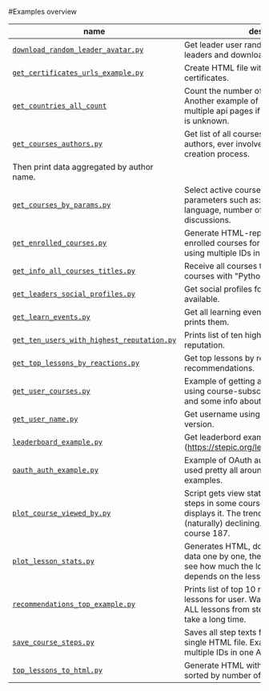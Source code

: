 #Examples overview

|name|desc|
|---|---|
|[`download_random_leader_avatar.py`](download_random_leader_avatar.py)|Get leader user randomly from 100 leaders and download his avatar.|
|[`get_certificates_urls_example.py`](get_certificates_urls_example.py)|Create HTML file with all user certificates.|
|[`get_countries_all_count`](get_countries_all_count.py)|Count the number of countries known. Another example of how to use multiple api pages if size of response is unknown.|
|[`get_courses_authors.py`](get_courses_authors.py)|Get list of all courses and create list of authors, ever involved in course creation process.
Then print data aggregated by author name.|
|[`get_courses_by_params.py`](get_courses_by_params.py)|Select active courses by specifing parameters such as: amount of units, language, number of overall discussions.|
|[`get_enrolled_courses.py`](get_enrolled_courses.py)|Generate HTML-report with all enrolled courses for user. Example of using multiple IDs in one API call.|
|[`get_info_all_courses_titles.py`](get_info_all_courses_titles.py)|Receive all courses titles and count courses with "Python" word in title.|
|[`get_leaders_social_profiles.py`](get_leaders_social_profiles.py)|Get social profiles for leaders, if available.|
|[`get_learn_events.py`](get_learn_events.py)|Get all learning events for user and prints them.|
|[`get_ten_users_with_highest_reputation.py`](get_ten_users_with_highest_reputation.py)|Prints list of ten highest users by reputation.|
|[`get_top_lessons_by_reactions.py`](get_top_lessons_by_reactions.py)|Get top lessons by reaction on recommendations.|
|[`get_user_courses.py`](get_user_courses.py)|Example of getting all user courses using course-subscriptions endpoint and some info about them.|
|[`get_user_name.py`](get_user_name.py)|Get username using auth token. Simple version.|
|[`leaderboard_example.py`](leaderboard_example.py)|Get leaderbord example through api (https://stepic.org/leaders/knowledge).|
|[`oauth_auth_example.py`](oauth_auth_example.py)|Example of OAuth authentification, used pretty all around all other examples.|
|[`plot_course_viewed_by.py`](plot_course_viewed_by.py)|Script gets view statistics for all of the steps in some course and then displays it. The trend is usually (naturally) declining. By default uses course 187.|
|[`plot_lesson_stats.py`](plot_lesson_stats.py)|Generates HTML, download lessons' data one by one, then we make plots to see how much the loss of the people depends on the lesson time.|
|[`recommendations_top_example.py`](recommendations_top_example.py)|Prints list of top 10 recommended lessons for user. Warning! Get list of ALL lessons from stepic, so it might take a long time.|
|[`save_course_steps.py`](save_course_steps.py)|Saves all step texts from course into single HTML file. Example of using multiple IDs in one API call.|
|[`top_lessons_to_html.py`](top_lessons_to_html.py)|Generate HTML with top lessons sorted by number of views.|
